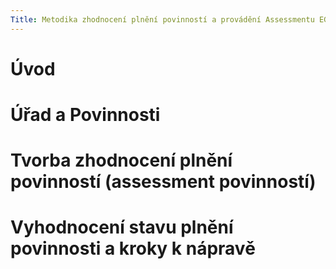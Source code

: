 ```yaml
---
Title: Metodika zhodnocení plnění povinností a provádění Assessmentu EG povinností a jeho uudržování
---
```


# Úvod

# Úřad a Povinnosti

# Tvorba zhodnocení plnění povinností (assessment povinností)

# Vyhodnocení stavu plnění povinnosti a kroky k nápravě

